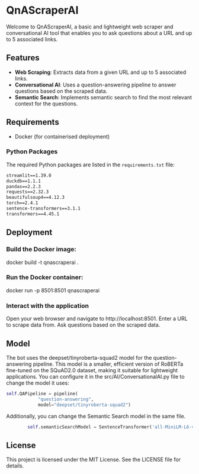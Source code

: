 # QnAScraperAI

Welcome to QnAScraperAI, a basic and lightweight web scraper and conversational AI tool that enables you to ask questions about a URL and up to 5 associated links.

## Features

- **Web Scraping**: Extracts data from a given URL and up to 5 associated links.
- **Conversational AI**: Uses a question-answering pipeline to answer questions based on the scraped data.
- **Semantic Search**: Implements semantic search to find the most relevant context for the questions.

## Requirements

- Docker (for containerised deployment)

### Python Packages

The required Python packages are listed in the `requirements.txt` file:

```txt
streamlit==1.39.0
duckdb==1.1.1
pandas==2.2.3
requests==2.32.3
beautifulsoup4==4.12.3
torch==2.4.1
sentence-transformers==3.1.1
transformers==4.45.1
```

## Deployment
### Build the Docker image:
docker build -t qnascraperai .

### Run the Docker container:
docker run -p 8501:8501 qnascraperai

### Interact with the application
Open your web browser and navigate to http://localhost:8501.
Enter a URL to scrape data from.
Ask questions based on the scraped data.

## Model
The bot uses the deepset/tinyroberta-squad2 model for the question-answering pipeline. This model is a smaller, efficient version of RoBERTa fine-tuned on the SQuAD2.0 dataset, making it suitable for lightweight applications. You can configure it in the src/AI/ConversationalAI.py file to change the model it uses:

```python
self.QAPipeline = pipeline(
            "question-answering",
            model="deepset/tinyroberta-squad2")
```

Additionally, you can change the Semantic Search model in the same file.
```python
        self.semanticSearchModel = SentenceTransformer('all-MiniLM-L6-v2')
```

## License
This project is licensed under the MIT License. See the LICENSE file for details.